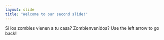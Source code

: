 ```yaml
---
layout: slide
title: "Welcome to our second slide!"
---
```

Si los zombies vienen a tu casa? Zombienvenidos?
Use the left arrow to go back!
